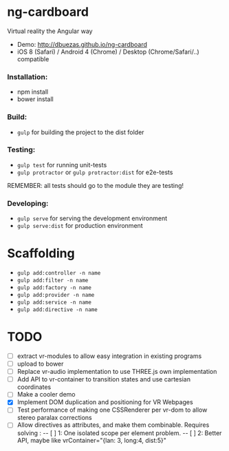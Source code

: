 ng-cardboard
============
Virtual reality the Angular way
- Demo: http://dbuezas.github.io/ng-cardboard
- iOS 8 (Safari) / Android 4 (Chrome) / Desktop (Chrome/Safari/..) compatible

### Installation:

- npm install
- bower install

### Build:

- `gulp` for building the project to the dist folder

### Testing:
- `gulp test` for running unit-tests
- `gulp protractor` or `gulp protractor:dist` for e2e-tests

REMEMBER: all tests should go to the module they are testing!

### Developing:
- `gulp serve` for serving the development environment
- `gulp serve:dist` for production environment

# Scaffolding

- `gulp add:controller -n name`
- `gulp add:filter -n name`
- `gulp add:factory -n name`
- `gulp add:provider -n name`
- `gulp add:service -n name`
- `gulp add:directive -n name`

# TODO
- [ ] extract vr-modules to allow easy integration in existing programs
- [ ] upload to bower
- [ ] Replace vr-audio implementation to use THREE.js own implementation
- [ ] Add API to vr-container to transition states and use cartesian coordinates
- [ ] Make a cooler demo
- [x] Implement DOM duplication and positioning for VR Webpages 
- [ ] Test performance of making one CSSRenderer per vr-dom to allow stereo paralax corrections
- [ ] Allow directives as attributes, and make them combinable. Requires solving :
-- [ ] 1: One isolated scope per element problem. 
-- [ ] 2: Better API, maybe like vrContainer="{lan: 3, long:4, dist:5}"
